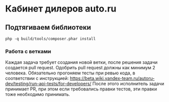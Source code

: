# Кабинет дилеров auto.ru

## Подтягиваем библиотеки
	php -q build/tools/composer.phar install


### Работа с ветками
Каждая задача требует создания новой ветки, после решения задачи создается pull request.
Одобрить pull request должны как минимум 2 человека.
Обязательно прогоняем тесты при ревью кода, в соответствии с инструкцией:
https://beta.wiki.yandex-team.ru/autoru-dev/testing/run-api-tests/for-developers/
После этого исполнитель задачи принимает PR, при этом если требовались правки тестов, эти правки тоже необходимо принимать.
